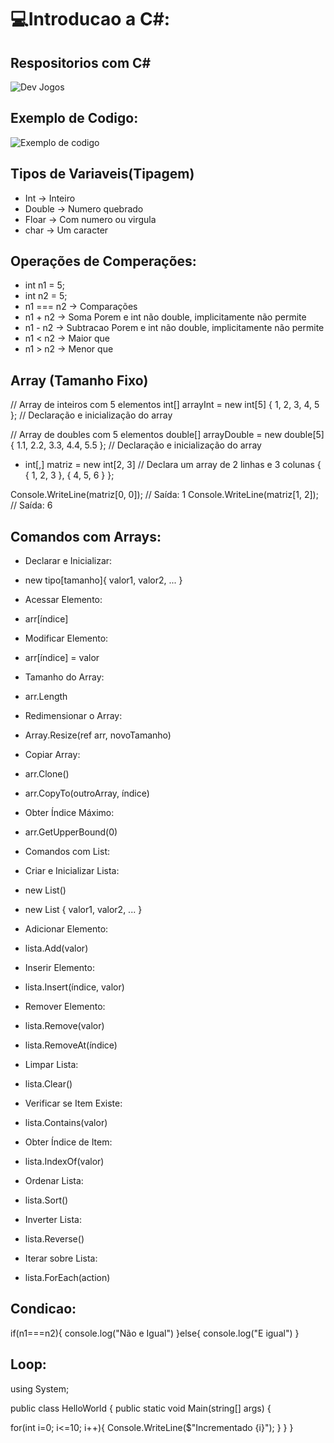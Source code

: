# 💻Introducao a C#:

## Respositorios com C#

![Dev Jogos](https://github.com/SidneiAJr/Documentacao_Linguagens/blob/main/prints/1.PNG)

## Exemplo de Codigo:

![Exemplo de codigo](https://github.com/SidneiAJr/Documentacao_Linguagens/blob/main/prints/2.PNG)

## Tipos de Variaveis(Tipagem)
- Int -> Inteiro
- Double -> Numero quebrado
- Floar -> Com numero ou virgula
- char -> Um caracter

## Operações de Comperações:

- int n1 = 5;
- int n2 = 5;
- n1 === n2 -> Comparações
- n1 + n2 -> Soma Porem e int não double, implicitamente não permite
- n1 - n2 -> Subtracao Porem e int não double, implicitamente não permite
- n1 < n2 -> Maior que
- n1 > n2 -> Menor que

## Array (Tamanho Fixo)

// Array de inteiros com 5 elementos
int[] arrayInt = new int[5] { 1, 2, 3, 4, 5 };  // Declaração e inicialização do array

// Array de doubles com 5 elementos
double[] arrayDouble = new double[5] { 1.1, 2.2, 3.3, 4.4, 5.5 };  // Declaração e inicialização do array

- int[,] matriz = new int[2, 3]  // Declara um array de 2 linhas e 3 colunas
{
    { 1, 2, 3 },
    { 4, 5, 6 }
};

Console.WriteLine(matriz[0, 0]);  // Saída: 1
Console.WriteLine(matriz[1, 2]);  // Saída: 6

## Comandos com Arrays:

- Declarar e Inicializar:

- new tipo[tamanho]{ valor1, valor2, ... }

- Acessar Elemento:

- arr[índice]

- Modificar Elemento:

- arr[índice] = valor

- Tamanho do Array:

- arr.Length

- Redimensionar o Array:

- Array.Resize(ref arr, novoTamanho)

- Copiar Array:

- arr.Clone()

- arr.CopyTo(outroArray, índice)

- Obter Índice Máximo:

- arr.GetUpperBound(0)

- Comandos com List<T>:

- Criar e Inicializar Lista:

- new List<T>()

- new List<T> { valor1, valor2, ... }

- Adicionar Elemento:

- lista.Add(valor)

- Inserir Elemento:

- lista.Insert(índice, valor)

- Remover Elemento:

- lista.Remove(valor)

- lista.RemoveAt(índice)

- Limpar Lista:

- lista.Clear()

- Verificar se Item Existe:

- lista.Contains(valor)

- Obter Índice de Item:

- lista.IndexOf(valor)

- Ordenar Lista:

- lista.Sort()

- Inverter Lista:

- lista.Reverse()

- Iterar sobre Lista:

- lista.ForEach(action)

## Condicao:

if(n1===n2){
    console.log("Não e Igual")
}else{
    console.log("E igual")
}

## Loop: 

using System;

public class HelloWorld
{
    public static void Main(string[] args)
    {
        
for(int i=0; i<=10; i++){
    Console.WriteLine($"Incrementado {i}");
}
    }
}


